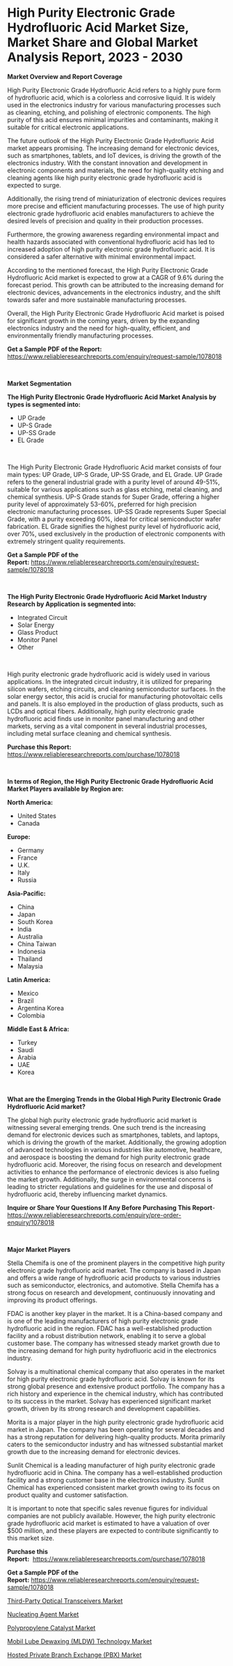 <p><h1>High Purity Electronic Grade Hydrofluoric Acid Market Size, Market Share and Global Market Analysis Report, 2023 - 2030</h1></p><p><strong>Market Overview and Report Coverage</strong></p>
<p><p>High Purity Electronic Grade Hydrofluoric Acid refers to a highly pure form of hydrofluoric acid, which is a colorless and corrosive liquid. It is widely used in the electronics industry for various manufacturing processes such as cleaning, etching, and polishing of electronic components. The high purity of this acid ensures minimal impurities and contaminants, making it suitable for critical electronic applications.</p><p>The future outlook of the High Purity Electronic Grade Hydrofluoric Acid market appears promising. The increasing demand for electronic devices, such as smartphones, tablets, and IoT devices, is driving the growth of the electronics industry. With the constant innovation and development in electronic components and materials, the need for high-quality etching and cleaning agents like high purity electronic grade hydrofluoric acid is expected to surge.</p><p>Additionally, the rising trend of miniaturization of electronic devices requires more precise and efficient manufacturing processes. The use of high purity electronic grade hydrofluoric acid enables manufacturers to achieve the desired levels of precision and quality in their production processes.</p><p>Furthermore, the growing awareness regarding environmental impact and health hazards associated with conventional hydrofluoric acid has led to increased adoption of high purity electronic grade hydrofluoric acid. It is considered a safer alternative with minimal environmental impact.</p><p>According to the mentioned forecast, the High Purity Electronic Grade Hydrofluoric Acid market is expected to grow at a CAGR of 9.6% during the forecast period. This growth can be attributed to the increasing demand for electronic devices, advancements in the electronics industry, and the shift towards safer and more sustainable manufacturing processes.</p><p>Overall, the High Purity Electronic Grade Hydrofluoric Acid market is poised for significant growth in the coming years, driven by the expanding electronics industry and the need for high-quality, efficient, and environmentally friendly manufacturing processes.</p></p>
<p><strong>Get a Sample PDF of the Report:</strong> <a href="https://www.reliableresearchreports.com/enquiry/request-sample/1078018">https://www.reliableresearchreports.com/enquiry/request-sample/1078018</a></p>
<p>&nbsp;</p>
<p><strong>Market Segmentation</strong></p>
<p><strong>The High Purity Electronic Grade Hydrofluoric Acid Market Analysis by types is segmented into:</strong></p>
<p><ul><li>UP Grade</li><li>UP-S Grade</li><li>UP-SS Grade</li><li>EL Grade</li></ul></p>
<p>&nbsp;</p>
<p><p>The High Purity Electronic Grade Hydrofluoric Acid market consists of four main types: UP Grade, UP-S Grade, UP-SS Grade, and EL Grade. UP Grade refers to the general industrial grade with a purity level of around 49-51%, suitable for various applications such as glass etching, metal cleaning, and chemical synthesis. UP-S Grade stands for Super Grade, offering a higher purity level of approximately 53-60%, preferred for high precision electronic manufacturing processes. UP-SS Grade represents Super Special Grade, with a purity exceeding 60%, ideal for critical semiconductor wafer fabrication. EL Grade signifies the highest purity level of hydrofluoric acid, over 70%, used exclusively in the production of electronic components with extremely stringent quality requirements.</p></p>
<p><strong>Get a Sample PDF of the Report:</strong>&nbsp;<a href="https://www.reliableresearchreports.com/enquiry/request-sample/1078018">https://www.reliableresearchreports.com/enquiry/request-sample/1078018</a></p>
<p>&nbsp;</p>
<p><strong>The High Purity Electronic Grade Hydrofluoric Acid Market Industry Research by Application is segmented into:</strong></p>
<p><ul><li>Integrated Circuit</li><li>Solar Energy</li><li>Glass Product</li><li>Monitor Panel</li><li>Other</li></ul></p>
<p>&nbsp;</p>
<p><p>High purity electronic grade hydrofluoric acid is widely used in various applications. In the integrated circuit industry, it is utilized for preparing silicon wafers, etching circuits, and cleaning semiconductor surfaces. In the solar energy sector, this acid is crucial for manufacturing photovoltaic cells and panels. It is also employed in the production of glass products, such as LCDs and optical fibers. Additionally, high purity electronic grade hydrofluoric acid finds use in monitor panel manufacturing and other markets, serving as a vital component in several industrial processes, including metal surface cleaning and chemical synthesis.</p></p>
<p><strong>Purchase this Report:</strong>&nbsp; <a href="https://www.reliableresearchreports.com/purchase/1078018">https://www.reliableresearchreports.com/purchase/1078018</a></p>
<p>&nbsp;</p>
<p><strong>In terms of Region, the High Purity Electronic Grade Hydrofluoric Acid Market Players available by Region are:</strong></p>
<p>
    <p> <strong> North America: </strong>
        <ul>
            <li>United States</li>
            <li>Canada</li>
        </ul>
        </p> 
    <p> <strong> Europe: </strong>
        <ul>
            <li>Germany</li>
            <li>France</li>
            <li>U.K.</li>
            <li>Italy</li>
            <li>Russia</li>
        </ul>
        </p> 
    <p> <strong> Asia-Pacific: </strong>
        <ul>
            <li>China</li>
            <li>Japan</li>
            <li>South Korea</li>
            <li>India</li>
            <li>Australia</li>
            <li>China Taiwan</li>
            <li>Indonesia</li>
            <li>Thailand</li>
            <li>Malaysia</li>
        </ul>
        </p> 
    <p> <strong> Latin America: </strong>
        <ul>
            <li>Mexico</li>
            <li>Brazil</li>
            <li>Argentina Korea</li>
            <li>Colombia</li>
        </ul>
        </p> 
    <p> <strong> Middle East & Africa: </strong>
        <ul>
            <li>Turkey</li>
            <li>Saudi</li>
            <li>Arabia</li>
            <li>UAE</li>
            <li>Korea</li>
        </ul>
    </p>
    </p>
<p>&nbsp;</p>
<p><strong>What are the Emerging Trends in the Global High Purity Electronic Grade Hydrofluoric Acid market?</strong></p>
<p><p>The global high purity electronic grade hydrofluoric acid market is witnessing several emerging trends. One such trend is the increasing demand for electronic devices such as smartphones, tablets, and laptops, which is driving the growth of the market. Additionally, the growing adoption of advanced technologies in various industries like automotive, healthcare, and aerospace is boosting the demand for high purity electronic grade hydrofluoric acid. Moreover, the rising focus on research and development activities to enhance the performance of electronic devices is also fueling the market growth. Additionally, the surge in environmental concerns is leading to stricter regulations and guidelines for the use and disposal of hydrofluoric acid, thereby influencing market dynamics.</p></p>
<p><strong>Inquire or Share Your Questions If Any Before Purchasing This Report</strong>- <a href="https://www.reliableresearchreports.com/enquiry/pre-order-enquiry/1078018">https://www.reliableresearchreports.com/enquiry/pre-order-enquiry/1078018</a></p>
<p>&nbsp;</p>
<p><strong>Major Market Players</strong></p>
<p><p>Stella Chemifa is one of the prominent players in the competitive high purity electronic grade hydrofluoric acid market. The company is based in Japan and offers a wide range of hydrofluoric acid products to various industries such as semiconductor, electronics, and automotive. Stella Chemifa has a strong focus on research and development, continuously innovating and improving its product offerings.</p><p>FDAC is another key player in the market. It is a China-based company and is one of the leading manufacturers of high purity electronic grade hydrofluoric acid in the region. FDAC has a well-established production facility and a robust distribution network, enabling it to serve a global customer base. The company has witnessed steady market growth due to the increasing demand for high purity hydrofluoric acid in the electronics industry.</p><p>Solvay is a multinational chemical company that also operates in the market for high purity electronic grade hydrofluoric acid. Solvay is known for its strong global presence and extensive product portfolio. The company has a rich history and experience in the chemical industry, which has contributed to its success in the market. Solvay has experienced significant market growth, driven by its strong research and development capabilities.</p><p>Morita is a major player in the high purity electronic grade hydrofluoric acid market in Japan. The company has been operating for several decades and has a strong reputation for delivering high-quality products. Morita primarily caters to the semiconductor industry and has witnessed substantial market growth due to the increasing demand for electronic devices.</p><p>Sunlit Chemical is a leading manufacturer of high purity electronic grade hydrofluoric acid in China. The company has a well-established production facility and a strong customer base in the electronics industry. Sunlit Chemical has experienced consistent market growth owing to its focus on product quality and customer satisfaction.</p><p>It is important to note that specific sales revenue figures for individual companies are not publicly available. However, the high purity electronic grade hydrofluoric acid market is estimated to have a valuation of over $500 million, and these players are expected to contribute significantly to this market size.</p></p>
<p><strong>Purchase this Report:</strong>&nbsp;&nbsp;<a href="https://www.reliableresearchreports.com/purchase/1078018">https://www.reliableresearchreports.com/purchase/1078018</a></p>
<p></p>
<p><strong>Get a Sample PDF of the Report:</strong>&nbsp;<a href="https://www.reliableresearchreports.com/enquiry/request-sample/1078018">https://www.reliableresearchreports.com/enquiry/request-sample/1078018</a></p>
<p><p><a href="https://www.linkedin.com/pulse/third-party-optical-transceivers-market-research-report-unlocks-cwvkc/">Third-Party Optical Transceivers Market</a></p><p><a href="https://medium.com/@react.shoe.mask/nucleating-agent-market-size-growth-forecast-2023-2030-7ae030622295">Nucleating Agent Market</a></p><p><a href="https://medium.com/@suryayadavrp23/polypropylene-catalyst-market-size-growth-forecast-2023-2030-ad182a5c24d0">Polypropylene Catalyst Market</a></p><p><a href="https://www.linkedin.com/pulse/mobil-lube-dewaxing-mldw-technology-market-challenges-fmite/">Mobil Lube Dewaxing (MLDW) Technology Market</a></p><p><a href="https://www.linkedin.com/pulse/hosted-private-branch-exchange-pbx-market-size-share-global-9mglc/">Hosted Private Branch Exchange (PBX) Market</a></p></p>